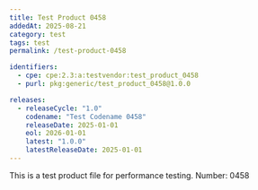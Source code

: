 ```yaml
---
title: Test Product 0458
addedAt: 2025-08-21
category: test
tags: test
permalink: /test-product-0458

identifiers:
  - cpe: cpe:2.3:a:testvendor:test_product_0458
  - purl: pkg:generic/test_product_0458@1.0.0

releases:
  - releaseCycle: "1.0"
    codename: "Test Codename 0458"
    releaseDate: 2025-01-01
    eol: 2026-01-01
    latest: "1.0.0"
    latestReleaseDate: 2025-01-01
---
```


This is a test product file for performance testing. Number: 0458
